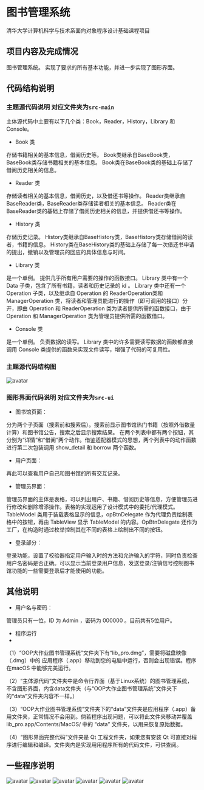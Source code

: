 # 图书管理系统
清华大学计算机科学与技术系面向对象程序设计基础课程项目

## 项目内容及完成情况

图书管理系统。
实现了要求的所有基本功能，并进一步实现了图形界面。

## 代码结构说明

### 主题源代码说明 对应文件夹为`src-main`
主体源代码中主要有以下几个类：Book，Reader，History，Library 和 Console。

- Book 类

存储书籍相关的基本信息，借阅历史等。
Book类继承自BaseBook类，BaseBook类存储书籍相关的基本信息。
Book类在BaseBook类的基础上存储了借阅历史相关的信息。

- Reader 类

存储读者相关的基本信息，借阅历史，以及借还书等操作。
Reader类继承自BaseReader类，BaseReader类存储读者相关的基本信息。
Reader类在BaseReader类的基础上存储了借阅历史相关的信息，并提供借还书等操作。

- History 类

存储历史记录。
History类继承自BaseHistory类，BaseHistory类存储借阅的读者，书籍的信息。
History类在BaseHistory类的基础上存储了每一次借还书申请的提出，撤销以及管理员的回应的具体信息与时间。

- Library 类

是一个单例。
提供几乎所有用户需要的操作的函数接口。
Library 类中有一个 Data 子类，包含了所有书籍，读者和历史记录的 id 。
Library 类中还有一个 Operation 子类，以及继承自 Operation 的 ReaderOperation类和 ManagerOperation 类，将读者和管理员能进行的操作（即可调用的接口）分开，即由 Operation 和 ReaderOperation 类为读者提供所需的函数接口，由于 Operation 和 ManagerOperation 类为管理员提供所需的函数借口。

- Console 类

是一个单例。
负责数据的读写。
Library 类中的许多需要读写数据的函数都直接调用 Console 类提供的函数来实现文件读写，增强了代码的可复用性。

### 主题源代码结构图

![avatar](./pic/structure.png)


### 图形界面代码说明 对应文件夹为`src-ui`


- 图书馆页面：

分为两个子页面（搜索前和搜索后）。搜索前显示图书馆热门书籍（按照外借数量计算）和图书馆公告，搜索之后显示搜索结果。
在两个列表中都有两个按钮，其分别为“详情”和“借阅”两个动作。借鉴适配器模式的思想，两个列表中的动作函数进行第二次包装调用 show_detail 和 borrow 两个函数。

- 用户页面：

再此可以查看用户自己和图书馆的所有交互记录。

- 管理员界面：

管理员界面的主体是表格，可以列出用户、书籍、借阅历史等信息，方便管理员进行修改和删除增添操作。表格的实现运用了设计模式中的委托/代理模式。TableModel 类用于装载表格显示的信息，opBtnDelegate 作为代理负责绘制表格中的按钮，再由 TableView 显示 TableModel 的内容。OpBtnDelegate 还作为工厂，在构造时通过枚举控制其在不同的表格上绘制出不同的按钮。

- 登录部分：

登录功能，设置了校验器指定用户输入时的方法和允许输入的字符，同时负责检查用户名密码是否正确。可以显示当前登录用户信息，发送登录/注销信号控制图书馆功能的一些需要登录后才能使用的功能。

## 其他说明

- 用户名与密码：

管理员只有一位，ID 为 Admin ，密码为 000000 。目前共有5位用户。

- 程序运行
- 
（1）“OOP大作业图书管理系统”文件夹下有“lib_pro.dmg”，需要将磁盘映像（.dmg）中的 应用程序（.app）移动到您的电脑中运行，否则会出现错误。程序在macOS 中能够完美运行。

（2）“主体源代码”文件夹中是命令行界面（基于Linux系统）的图书管理系统，不含图形界面，内含data文件夹（与“OOP大作业图书管理系统”文件夹下的“data”文件夹内容不一样。）

（3）“OOP大作业图书管理系统”文件夹下的“data”文件夹是应用程序（.app）备用文件夹，正常情况不会用到。倘若程序出现问题，可以将此文件夹移动并覆盖 lib_pro.app/Contents/MacOS/ 中的 “data” 文件夹，以用来恢复原始数据。

（4）“图形界面完整代码”文件夹是 Qt 工程文件夹，如果您有安装 Qt 可直接对程序进行编辑和编译。文件夹内是实现用用程序所有的代码文件，可供查阅。

## 一些程序说明

![avatar](./pic/info1.png)
![avatar](./pic/info2.png)
![avatar](./pic/info3.png)
![avatar](./pic/info4.png)
![avatar](./pic/info5.png)
![avatar](./pic/info6.png)
